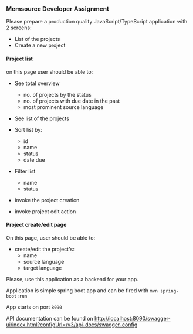 ### Memsource Developer Assignment

Please prepare a production quality JavaScript/TypeScript application with 2 screens: 

- List of the projects
- Create a new project

#### Project list
on this page user should be able to:
- See total overview
    - no. of projects by the status
    - no. of projects with due date in the past
    - most prominent source language 
    
- See list of the projects
- Sort list by:
    - id
    - name
    - status
    - date due
- Filter list
    - name
    - status
- invoke the project creation
- invoke project edit action
    
#### Project create/edit page
On this page, user should be able to:
 - create/edit the project's:
    - name
    - source language
    - target language
 
Please, use this application as a backend for your app. 

Application is simple spring boot app and can be fired with `mvn spring-boot:run`

App starts on port `8090`

API documentation can be found on [http://localhost:8090/swagger-ui/index.html?configUrl=/v3/api-docs/swagger-config](http://localhost:8090/swagger-ui/index.html?configUrl=/v3/api-docs/swagger-config)
